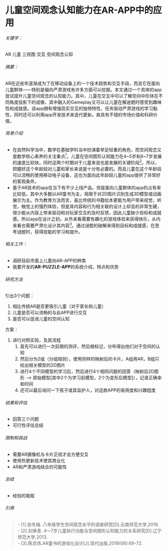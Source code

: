 # 儿童空间观念认知能力在AR-APP中的应用

###### 关键字：

AR	儿童	三视图	交互	空间观念认知

###### 摘要：

AR在近些年逐渐成为了在移动设备上的一个技术趋势和交互手段，而且它在面向儿童群体——特别是偏向严肃游戏有许多方面可以挖掘。本文通过一个具体的app尝试提升儿童空间观念的认知能力。其中，儿童在交互中可以了解空间中形体在不同角度投影下的成像，其中融入的Gameplay又可以让儿童在解迷题时感受到趣味性和成就感。该app拥有增强现实交互的独特特性，任务驱动严肃游戏的学习黏性，同时还可以利用app开发技术来迭代更新。故具有不错的市场价值和科研价值。

###### 背景介绍

- 在自然科学当中，数学在基础学科当中扮演着举足轻重的角色，而空间观念又是数学核心素养的关注重点[<sup>1</sup>](#refer-anchor-1)，儿童在空间图形认知能力在4~5岁和6~7岁发展的速度比较快，同时这两个时期对于儿童来说也是发展的关键阶段[<sup>2</sup>](#refer-anchor-2)。所以，把握好这个年龄段对儿童和家长来说是十分有必要的。而且儿童在这个年龄段可以流畅的使用移动电子设备，这也为面向此年龄段儿童的app提供了非常好的客观条件。
- 基于AR技术的app在当下有不少上线产品，但是面向儿童群体的app的占有率比较低，其中大多数以AR童书为主，局限于对2D图片识别生成3D模型或动画展示为主。作为教育方法而言，虽比传统的书籍绘本更能为用户带来视觉，听觉，触觉上的强烈体验，但是其内容和行为相关联的设计上却显的非常生硬，很少能从内容上带来驱动和对玩家交互的及时反馈，因此儿童缺少目标和成就感。所以app在设计之初，从外来看需要有趣化的游戏体验来获得快乐，从内来看也需要严肃化设计其内容[<sup>3</sup>](#refer-anchor-3)。通过谜题的破解来得到目标和成就感，在思考谜题时，获得技能的学习和提升。

###### 相关工作：

- 调研目前市面上儿童向AR-APP的种类
- 我要开发的**AR-PUZZLE-APP**的系统介绍，特点和优势

###### 研究方法

引出3个问题：

1. 相比传统AR是否更吸引儿童（对于家长和儿童）
2. 儿童是否可以流畅的与此APP进行交互
3. 是否可以促进儿童的空间认知

方案：

1. 进行对照实验，及其流程
   1. 首先可以进行一次前期的测评，然后做标记，分布得出他们对于空间的认知
   2. 然后分为2组（分组规则），使用同样的映射后的卡片，A组用AR，B组只给出相关模型的2D图片
   3. 进行4个不同模型的学习后，然后进行4个相同问题的回答（映射后2D图形 --> 原始模型[其中2个为学习前模型，2个为变形后模型]），记录正确率和时间
   4. 还可以最后询问一下孩子或其监护人，对这款APP的易用度和兴趣程度

###### 结果和评估

- 回答三个问题
- 可行性评估总结

###### 限制和挑战

- 需要AR摄像机与卡片正视才会方便交互
- 使用热更新技术使其商业化
- AR和严肃游戏结合的可能性

###### 总结

- 经验的吸取

###### 引用
><div id="refer-anchor-1">- [1].张冬梅. 八年级学生空间观念水平的调查研究[D].云南师范大学,2018.</div>
><div id="refer-anchor-2">- [2].刘焕青. 4～7岁儿童执行功能与空间图形认知能力的关系研究[D].辽宁师范大学,2013.</div>
><div id="refer-anchor-3">- [3].陈京炜.AR童书的游戏化设计[J].现代出版,2019(06):69-72.</div>





